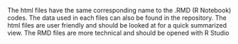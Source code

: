 The html files have the same corresponding name to the .RMD (R Notebook) codes. The data used in each files can also be found in the repository.
The html files are user friendly and should be looked at for a quick summarized view. The RMD files are more technical and should be opened with R Studio
